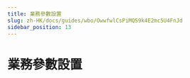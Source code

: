 ```yaml
---
title: 業務參數設置
slug: zh-HK/docs/guides/wbo/OwwfwlCsPiMQS9k4E2mc5U4FnJd
sidebar_position: 13
---
```



# 業務參數設置

